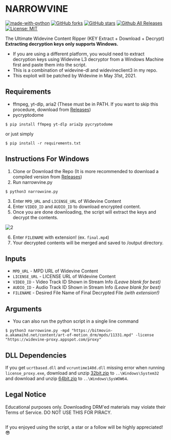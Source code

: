 # NARROWVINE  
[![made-with-python](https://img.shields.io/badge/Made%20with-Python-1f425f.svg)](https://www.python.org/) [![GitHub forks](https://img.shields.io/github/forks/WHTJEON/narrowvine)](https://github.com/WHTJEON/narrowvine/network) [![GitHub stars](https://img.shields.io/github/stars/WHTJEON/narrowvine?color=red)](https://github.com/WHTJEON/narrowvine/stargazers) [![Github All Releases](https://img.shields.io/github/downloads/WHTJEON/narrowvine/total.svg)]() [![License: MIT](https://img.shields.io/badge/License-MIT-yellow.svg)](https://opensource.org/licenses/MIT)

The Ultimate Widevine Content Ripper (KEY Extract + Download + Decrypt)<br>
**Extracting decryption keys only supports Windows.** 
- If you are using a different platform, you would need to extract decryption keys using Widevine L3 decryptor from a Windows Machine first and paste them into the script. 
- This is a combination of widevine-dl and widevineclient3 in my repo. 
- This exploit will be patched by Widevine in May 31st, 2021.

## Requirements
- ffmpeg, yt-dlp, aria2 (These must be in PATH. If you want to skip this procedure, download from [Releases](https://github.com/WHTJEON/narrowvine/releases))
- pycryptodome

```
$ pip install ffmpeg yt-dlp aria2p pycryptodome
```
or just simply
```
$ pip install -r requirements.txt
```
## Instructions For Windows
1. Clone or Download the Repo (It is more recommended to download a compiled version from [Releases](https://github.com/WHTJEON/narrowvine/releases))
2. Run narrowvine.py
  ```
  $ python3 narrowvine.py
  ```
3. Enter `MPD_URL` and `LICENSE_URL` of Widevine Content 
4. Enter `VIDEO_ID` and `AUDIO_ID` to download encrypted content. 
5. Once you are done downloading, the script will extract the keys and decrypt the contents.<br> 

  ![2](https://user-images.githubusercontent.com/57805304/117309054-0c19c700-aebd-11eb-93b4-230af77e83a1.PNG)

6. Enter `FILENAME` with extension! (ex. `final.mp4`)
7. Your decrypted contents will be merged and saved to /output directory. 

## Inputs
- `MPD_URL` - MPD URL of Widevine Content
- `LICENSE_URL` - LICENSE URL of Widevine Content
- `VIDEO_ID` - Video Track ID Shown in Stream Info *(Leave blank for best)*
- `AUDIO_ID` - Audio Track ID Shown in Stream Info *(Leave blank for best)*
- `FILENAME` - Desired File Name of Final Decrypted File *(with extension!)*

## Arguments
- You can also run the python script in a single line command
```
$ python3 narrowvine.py -mpd "https://bitmovin-a.akamaihd.net/content/art-of-motion_drm/mpds/11331.mpd" -license "https://widevine-proxy.appspot.com/proxy"
```
## DLL Dependencies
If you get `ucrtbased.dll` and `vcruntime140d.dll` missing error when running `license_proxy.exe`, download and unzip [32bit.zip](https://github.com/WHTJEON/narrowvine/files/6438020/32bit.zip) to `..\Windows\System32` and download and unzip [64bit.zip](https://github.com/WHTJEON/narrowvine/files/6438018/64bit.zip) to `..\Windows\SysWOW64`.

## Legal Notice
Educational purposes only. Downloading DRM'ed materials may violate their Terms of Service. DO NOT USE THIS FOR PIRACY.

##
If you enjoyed using the script, a star or a follow will be highly appreciated! 😎
